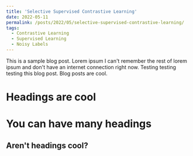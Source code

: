 ```yaml
---
title: 'Selective Supervised Contrastive Learning'
date: 2022-05-11
permalink: /posts/2022/05/selective-supervised-contrastive-learning/
tags:
  - Contrastive Learning
  - Supervised Learning
  - Noisy Labels
---
```


This is a sample blog post. Lorem ipsum I can't remember the rest of lorem ipsum and don't have an internet connection right now. Testing testing testing this blog post. Blog posts are cool.

Headings are cool
======

You can have many headings
======

Aren't headings cool?
------